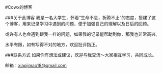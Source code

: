 #Cowx的博客

###关于此博客
我是一名大学生，怀着“生命不息，折腾不止”的态度，搭建了这个博客，用来记录学习中遇到的问题，便于加强自己的理解以及日后的回顾。

或许有人也会遇到跟我一样的问题，如果我的记录能帮助到你，那我也非常高兴。

水平有限，如有写得不对的地方，欢迎批评指正。

###联系方式
如果你有想法或建议，欢迎与我交流～大家相互学习，共同成长。

邮箱：xiaojimao18@gmail.com